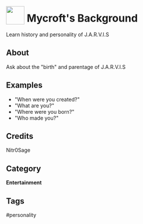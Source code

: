 # <img src='https://static.wikia.nocookie.net/marvelcinematicuniverse/images/b/b0/JuARaVeInSy.png/revision/latest?cb=20120722164138' card_color='#22a7f0' width='50' height='50' style='vertical-align:bottom'/> Mycroft's Background
Learn history and personality of J.A.R.V.I.S

## About
Ask about the "birth" and parentage of J.A.R.V.I.S

## Examples
* "When were you created?"
* "What are you?"
* "Where were you born?"
* "Who made you?"

## Credits
Nitr0Sage

## Category
**Entertainment**

## Tags
#personality
